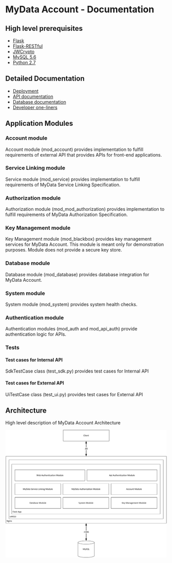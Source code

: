 # MyData Account - Documentation

## High level prerequisites
- [Flask](http://flask.pocoo.org/)
- [Flask-RESTful](http://flask-restful.readthedocs.io)
- [JWCrypto](https://jwcrypto.readthedocs.io/en/stable/)
- [MySQL 5.6](https://www.mysql.com/)
- [Python 2.7](https://www.python.org/download/releases/2.7/)

## Detailed Documentation
- [Deployment](deployment.md)
- [API documentation](api/)
- [Database documentation](database/)
- [Developer one-liners](developer_oneliners.md)


## Application Modules

### Account module
Account module (mod_account) provides implementation to fulfill requirements of external API that provides APIs for front-end applications.

### Service Linking module
Service module (mod_service) provides implementation to fulfill requirements of MyData Service Linking Specification.

### Authorization module
Authorization module (mod_mod_authorization) provides implementation to fulfill requirements of MyData Authorization Specification.

### Key Management module
Key Management module (mod_blackbox) provides key management services for MyData Account. This module is meant only for demonstration purposes. Module does not provide a secure key store.

### Database module
Database module (mod_database) provides database integration for MyData Account.

### System module
System module (mod_system) provides system health checks.

### Authentication module
Authentication modules (mod_auth and mod_api_auth) provide authentication logic for APIs.

### Tests

#### Test cases for Internal API
SdkTestCase class (test_sdk.py) provides test cases for Internal API

#### Test cases for External API
UiTestCase class (test_ui.py) provides test cases for External API

## Architecture
High level description of MyData Account Architecture

![Architecture](images/MyDataAccount_Architecture.png)
